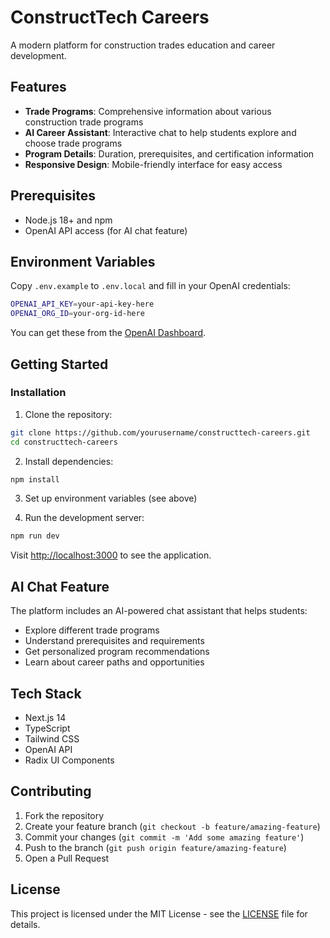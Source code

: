 # ConstructTech Careers

A modern platform for construction trades education and career development.

## Features

- **Trade Programs**: Comprehensive information about various construction trade programs
- **AI Career Assistant**: Interactive chat to help students explore and choose trade programs
- **Program Details**: Duration, prerequisites, and certification information
- **Responsive Design**: Mobile-friendly interface for easy access

## Prerequisites

- Node.js 18+ and npm
- OpenAI API access (for AI chat feature)

## Environment Variables

Copy `.env.example` to `.env.local` and fill in your OpenAI credentials:

```bash
OPENAI_API_KEY=your-api-key-here
OPENAI_ORG_ID=your-org-id-here
```

You can get these from the [OpenAI Dashboard](https://platform.openai.com/account/api-keys).

## Getting Started

### Installation

1. Clone the repository:
```bash
git clone https://github.com/yourusername/constructtech-careers.git
cd constructtech-careers
```

2. Install dependencies:
```bash
npm install
```

3. Set up environment variables (see above)

4. Run the development server:
```bash
npm run dev
```

Visit [http://localhost:3000](http://localhost:3000) to see the application.

## AI Chat Feature

The platform includes an AI-powered chat assistant that helps students:
- Explore different trade programs
- Understand prerequisites and requirements
- Get personalized program recommendations
- Learn about career paths and opportunities

## Tech Stack

- Next.js 14
- TypeScript
- Tailwind CSS
- OpenAI API
- Radix UI Components

## Contributing

1. Fork the repository
2. Create your feature branch (`git checkout -b feature/amazing-feature`)
3. Commit your changes (`git commit -m 'Add some amazing feature'`)
4. Push to the branch (`git push origin feature/amazing-feature`)
5. Open a Pull Request

## License

This project is licensed under the MIT License - see the [LICENSE](LICENSE) file for details.

